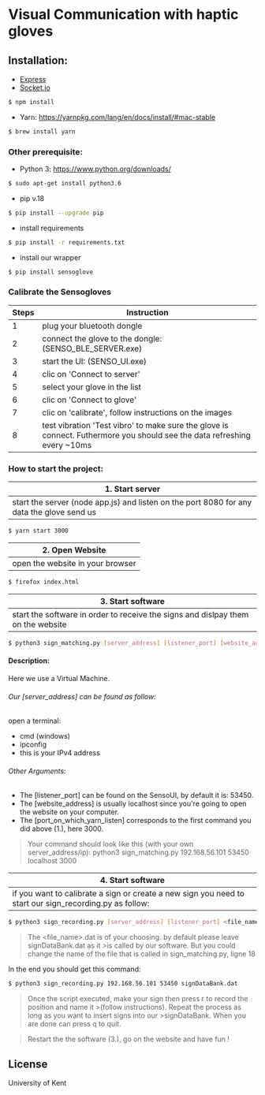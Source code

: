 # Visual Communication with haptic gloves

## Installation:
- [Express](https://expressjs.com/en/starter/installing.html)
- [Socket.io](https://socket.io/)

```sh
$ npm install
```
- Yarn: https://yarnpkg.com/lang/en/docs/install/#mac-stable
```sh
$ brew install yarn
```

### Other prerequisite:
- Python 3: https://www.python.org/downloads/
```sh
$ sudo apt-get install python3.6
```
- pip v.18
```sh
$ pip install --upgrade pip
```
- install requirements
```sh
$ pip install -r requirements.txt
```
- install our wrapper
```sh
$ pip install sensoglove
```

### Calibrate the Sensogloves
| Steps | Instruction |
| ------ | ------ |
| 1 | plug your bluetooth dongle |
| 2 | connect the glove to the dongle: (SENSO_BLE_SERVER.exe) |
| 3 | start the UI: (SENSO_UI.exe)
| 4 | clic on 'Connect to server' |
| 5 | select your glove in the list |
| 6 | clic on 'Connect to glove' |
| 7 | clic on 'calibrate', follow instructions on the images |
| 8 | test vibration 'Test vibro' to make sure the glove is connect. Futhermore you should see the data refreshing every ~10ms |

### How to start the project:
| 1. Start server |
| ------ |
| start the server (node app.js) and listen on the port 8080 for any data the glove send us |
```sh
$ yarn start 3000
```
| 2. Open Website |
| ------ |
| open the website in your browser |
```sh
$ firefox index.html
```
| 3. Start software |
| ------ |
| start the software in order to receive the signs and dislpay them on the website |
```sh
$ python3 sign_matching.py [server_address] [listener_port] [website_address] [port_on_which_yarn_listen]
```
#### Description:
Here we use a Virtual Machine.
###### Our [server_address] can be found as follow:
open a terminal:
* cmd (windows)
* ipconfig
* this is your IPv4 address

###### Other Arguments:
* The [listener_port] can be found on the SensoUI, by default it is: 53450.
* The [website_address] is usually localhost since you're going to open the website on your computer.
* The [port_on_which_yarn_listen] corresponds to the first command you did above (1.), here 3000.

>Your command should look like this (with your own server_address/ip):
>python3 sign_matching.py 192.168.56.101 53450 localhost 3000

| 4. Start software |
| ------ |
| if you want to calibrate a sign or create a new sign you need to start our sign_recording.py as follow: |
```sh
$ python3 sign_recording.py [server_address] [listener_port] <file_name>.dat
```

>The <file_name>.dat is of your choosing. by default please leave signDataBank.dat as it >is called by our software.
>But you could change the name of the file that is called in sign_matching.py, ligne 18

In the end you should get this command:
```sh
$ python3 sign_recording.py 192.168.56.101 53450 signDataBank.dat
```

>Once the script executed, make your sign then press r to record the position and name it >(follow instructions). Repeat the process as long as you want to insert signs into our >signDataBank.
>When you are done can press q to quit.

>Restart the the software (3.), go on the website and have fun !


License
----

University of Kent
